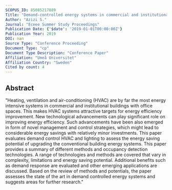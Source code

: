 ```yaml
---
SCOPUS_ID: 85085217889
Title: "Demand-controlled energy systems in commercial and institutional buildings: A review of methods and potentials"
Author: "Azizi S."
Journal: "Eceee Summer Study Proceedings"
Publication Date: {'$date': '2019-01-01T00:00:00Z'}
Publication Year: 2019
DOI: nan
Source Type: "Conference Proceeding"
Document Type: "cp"
Document Type Description: "Conference Paper"
Affiliation: "Umeå Universitet"
Affiliation Country: "Sweden"
Cited by count: 4
---
```


## Abstract
"Heating, ventilation and air-conditioning (HVAC) are by far the most energy intensive systems in commercial and institutional buildings with office spaces. This makes HVAC systems attractive targets for energy efficiency improvement. New technological advancements can play significant role on improving energy efficiency. Such advancements have been also emerged in form of novel management and control strategies, which might lead to considerable energy savings with relatively minor investments. This paper evaluates demand control HVAC and lighting to assess the energy saving potential of upgrading the conventional building energy systems. This paper provides a summary of different methods and occupancy detection technologies. A range of technologies and methods are covered that vary in complexity, limitations and energy saving potential. Additional benefits such as demand response are evaluated and other emerging applications are discussed. Based on the review of methods and potentials, the paper assesses the state of the art in demand controlled energy systems and suggests areas for further research."
